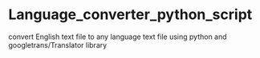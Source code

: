 # Language_converter_python_script
convert English text file to any language text file using python and googletrans/Translator library
